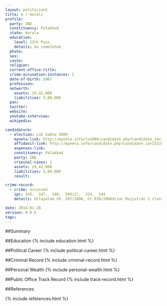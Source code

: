 ```yaml
---
layout: politician2
title: m r murali
profile: 
  party: IND
  constituency: Palakkad
  state: Kerala
  education: 
    level: 12th Pass
    details: ba completed
  photo: 
  sex: 
  caste: 
  religion: 
  current-office-title: 
  crime-accusation-instances: 1
  date-of-birth: 1967
  profession: 
  networth: 
    assets: 29,42,000
    liabilities: 3,00,000
  pan: 
  twitter: 
  website: 
  youtube-interview: 
  wikipedia: 

candidature: 
  - election: Lok Sabha 2009
    myneta-link: http://myneta.info/ls2009/candidate.php?candidate_id=1522
    affidavit-link: http://myneta.info/candidate.php?candidate_id=1522&scan=original
    expenses-link: 
    constituency: Palakkad 
    party: IND
    criminal-cases: 1
    assets: 29,42,000
    liabilities: 3,00,000
    result:  

crime-record: 
  - crime: accussed
    ipc: 143,  147,  148,  506(2),  324,  144
    details: Ottapalam CR. 297/2008, CC 636/2008dcial Majistrat 1 classMagistratcourt 

date: 2014-01-28
version: 0.0.5
tags: 
---
```

##Summary


##Education
{% include education.html %}


##Political Career
{% include political-career.html %}


##Criminal Record
{% include criminal-record.html %}


##Personal Wealth
{% include personal-wealth.html %}


##Public Office Track Record
{% include track-record.html %}


##References


{% include references.html %}